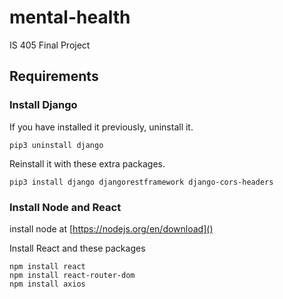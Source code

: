 # mental-health

IS 405 Final Project

## Requirements

### Install Django

If you have installed it previously, uninstall it.

```
pip3 uninstall django
```

Reinstall it with these extra packages.

```
pip3 install django djangorestframework django-cors-headers
```

### Install Node and React

install node at [https://nodejs.org/en/download]()

Install React and these packages

```
npm install react 
npm install react-router-dom
npm install axios
```
